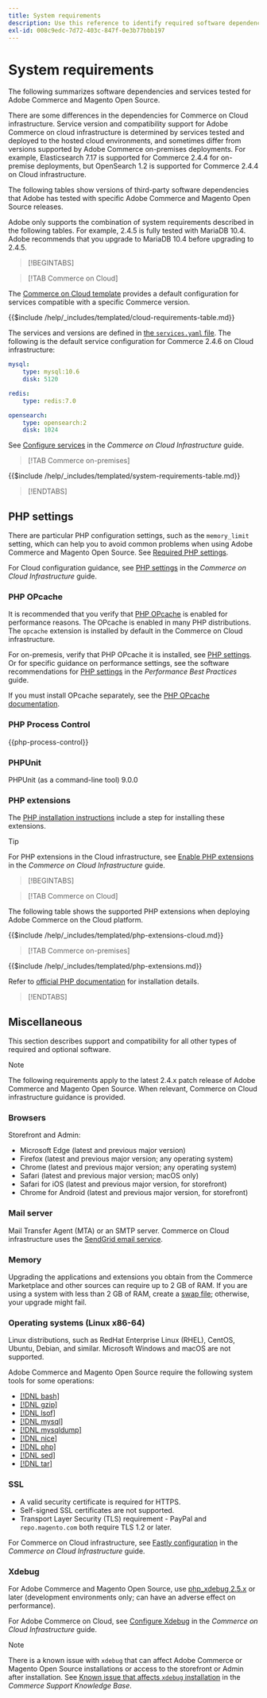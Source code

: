 ```yaml
---
title: System requirements
description: Use this reference to identify required software dependencies that have been tested with Adobe Commerce and Magento Open Source releases.
exl-id: 008c9edc-7d72-403c-847f-0e3b77bbb197
---
```

# System requirements

The following summarizes software dependencies and services tested for Adobe Commerce and Magento Open Source.

There are some differences in the dependencies for Commerce on Cloud infrastructure. Service version and compatibility support for Adobe Commerce on cloud infrastructure is determined by services tested and deployed to the hosted cloud environments, and sometimes differ from versions supported by Adobe Commerce on-premises deployments. For example, Elasticsearch 7.17 is supported for Commerce 2.4.4 for on-premise deployments, but OpenSearch 1.2 is supported for Commerce 2.4.4 on Cloud infrastructure.

The following tables show versions of third-party software dependencies that Adobe has tested with specific Adobe Commerce and Magento Open Source releases.

Adobe only supports the combination of system requirements described in the following tables. For example, 2.4.5 is fully tested with MariaDB 10.4. Adobe recommends that you upgrade to MariaDB 10.4 before upgrading to 2.4.5.

>[!BEGINTABS]

>[!TAB Commerce on Cloud]

The [Commerce on Cloud template](https://github.com/magento/magento-cloud) provides a default configuration for services compatible with a specific Commerce version.

{{$include /help/_includes/templated/cloud-requirements-table.md}}

The services and versions are defined in [the `services.yaml` file](https://github.com/magento/magento-cloud/blob/master/.magento/services.yaml). The following is the default service configuration for Commerce 2.4.6 on Cloud infrastructure:

```yaml
mysql:
    type: mysql:10.6
    disk: 5120

redis:
    type: redis:7.0

opensearch:
    type: opensearch:2
    disk: 1024
```

See [Configure services](https://experienceleague.adobe.com/docs/commerce-cloud-service/user-guide/configure/service/services-yaml.html) in the _Commerce on Cloud Infrastructure_ guide.

>[!TAB Commerce on-premises]

{{$include /help/_includes/templated/system-requirements-table.md}}

>[!ENDTABS]

## PHP settings

There are particular PHP configuration settings, such as the `memory_limit` setting, which can help you to avoid common problems when using Adobe Commerce and Magento Open Source. See [Required PHP settings](prerequisites/php-settings.md).

For Cloud configuration guidance, see [PHP settings](https://experienceleague.adobe.com/docs/commerce-cloud-service/user-guide/configure/app/php-settings.html) in the _Commerce on Cloud Infrastructure_ guide.

### PHP OPcache

It is recommended that you verify that [PHP OPcache](https://www.php.net/manual/en/intro.opcache.php) is enabled for performance reasons. The OPcache is enabled in many PHP distributions. The `opcache` extension is installed by default in the Commerce on Cloud infrastructure.

For on-premesis, verify that PHP OPcache it is installed, see [PHP settings](prerequisites/php-settings.md). Or for specific guidance on performance settings, see the software recommendations for [PHP settings](https://experienceleague.adobe.com/docs/commerce-operations/performance-best-practices/software.html#php-settings) in the _Performance Best Practices_ guide.

If you must install OPcache separately, see the [PHP OPcache documentation](https://www.php.net/manual/en/opcache.setup.php).

### PHP Process Control

{{php-process-control}}

### PHPUnit

PHPUnit (as a command-line tool) 9.0.0

### PHP extensions

The [PHP installation instructions](prerequisites/php-settings.md) include a step for installing these extensions.

>[!TIP]
>
>For PHP extensions in the Cloud infrastructure, see [Enable PHP extensions](https://experienceleague.adobe.com/docs/commerce-cloud-service/user-guide/configure/app/php-settings.html#enable-extensions) in the _Commerce on Cloud Infrastructure_ guide.

>[!BEGINTABS]

>[!TAB Commerce on Cloud]

The following table shows the supported PHP extensions when deploying Adobe Commerce on the Cloud platform.

{{$include /help/_includes/templated/php-extensions-cloud.md}}

>[!TAB Commerce on-premises]

{{$include /help/_includes/templated/php-extensions.md}}

Refer to [official PHP documentation](https://www.php.net/manual/en/extensions.php) for installation details.

>[!ENDTABS]

## Miscellaneous

This section describes support and compatibility for all other types of required and optional software.

>[!NOTE]
>
>The following requirements apply to the latest 2.4.x patch release of Adobe Commerce and Magento Open Source. When relevant, Commerce on Cloud infrastructure guidance is provided.

### Browsers

Storefront and Admin:

- Microsoft Edge (latest and previous major version)
- Firefox (latest and previous major version; any operating system)
- Chrome (latest and previous major version; any operating system)
- Safari (latest and previous major version; macOS only)
- Safari for iOS (latest and previous major version, for storefront)
- Chrome for Android (latest and previous major version, for storefront)

### Mail server

Mail Transfer Agent (MTA) or an SMTP server. Commerce on Cloud infrastructure uses the [SendGrid email service](https://experienceleague.adobe.com/docs/commerce-cloud-service/user-guide/project/sendgrid.html).

### Memory

Upgrading the applications and extensions you obtain from the Commerce Marketplace and other sources can require up to 2 GB of RAM. If you are using a system with less than 2 GB of RAM, create a [swap file](https://support.magento.com/hc/en-us/articles/360032980432); otherwise, your upgrade might fail.

### Operating systems (Linux x86-64)

Linux distributions, such as RedHat Enterprise Linux (RHEL), CentOS, Ubuntu, Debian, and similar. Microsoft Windows and macOS are not supported.

Adobe Commerce and Magento Open Source require the following system tools for some operations:

- [[!DNL bash]](https://www.gnu.org/software/bash/)
- [[!DNL gzip]](https://www.gzip.org/)
- [[!DNL lsof]](https://linux.die.net/man/8/lsof)
- [[!DNL mysql]](https://www.mysql.com/)
- [[!DNL mysqldump]](https://dev.mysql.com/doc/refman/8.0/en/mysqldump.html)
- [[!DNL nice]](https://linux.die.net/man/1/nice)
- [[!DNL php]](https://www.php.net/)
- [[!DNL sed]](https://www.gnu.org/software/sed/manual/sed.html)
- [[!DNL tar]](https://linux.die.net/man/1/tar)

### SSL

- A valid security certificate is required for HTTPS.
- Self-signed SSL certificates are not supported.
- Transport Layer Security (TLS) requirement - PayPal and `repo.magento.com` both require TLS 1.2 or later.

For Commerce on Cloud infrastructure, see [Fastly configuration](https://experienceleague.adobe.com/docs/commerce-cloud-service/user-guide/cdn/setup-fastly/fastly-configuration.html) in the _Commerce on Cloud Infrastructure_ guide.

### Xdebug

For Adobe Commerce and Magento Open Source, use [php_xdebug 2.5.x](https://xdebug.org/download) or later (development environments only; can have an adverse effect on performance).

For Adobe Commerce on Cloud, see [Configure Xdebug](https://experienceleague.adobe.com/docs/commerce-cloud-service/user-guide/develop/test/debug.html) in the _Commerce on Cloud Infrastructure_ guide.

>[!NOTE]
>
>There is a known issue with `xdebug` that can affect Adobe Commerce or Magento Open Source installations or access to the storefront or Admin after installation. See [Known issue that affects `xdebug` installation](https://experienceleague.adobe.com/docs/commerce-knowledge-base/kb/troubleshooting/miscellaneous/known-issues-that-affect-installation.html) in the _Commerce Support Knowledge Base_.
